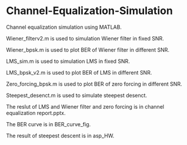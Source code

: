 # Channel-Equalization-Simulation
Channel equalization simulation using MATLAB.

Wiener_filterv2.m is used to simulation Wiener filter in fixed SNR.

Wiener_bpsk.m is used to plot BER of Wiener filter in different SNR.

LMS_sim.m is used to simulation LMS in fixed SNR.

LMS_bpsk_v2.m is used to plot BER of LMS in different SNR.

Zero_forcing_bpsk.m is used to plot BER of zero forcing in different SNR.

Steepest_desenct.m is used to simulate steepest desenct.

The reslut of LMS and Wiener filter and zero forcing is in channel equalization report.pptx.

The BER curve is in BER_curve_fig.

The result of steepest descent is in asp_HW.
